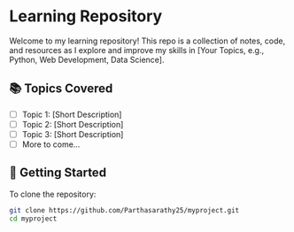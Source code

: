 # Learning Repository

Welcome to my learning repository! This repo is a collection of notes, code, and resources as I explore and improve my skills in [Your Topics, e.g., Python, Web Development, Data Science].

## 📚 Topics Covered

- [ ] Topic 1: [Short Description]
- [ ] Topic 2: [Short Description]
- [ ] Topic 3: [Short Description]
- [ ] More to come...

## 🚀 Getting Started

To clone the repository:

```bash
git clone https://github.com/Parthasarathy25/myproject.git
cd myproject
